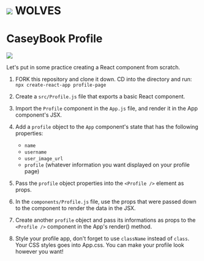 # ![](https://ga-dash.s3.amazonaws.com/production/assets/logo-9f88ae6c9c3871690e33280fcf557f33.png)  WOLVES

# CaseyBook Profile

![](https://www.thebookfarminc.com/images/P/9781626171688_LG.jpg)

Let's put in some practice creating a React component from scratch.

1.  FORK this repository and clone it down. CD into the directory and run: `npx create-react-app profile-page`

2.  Create a `src/Profile.js` file that exports a basic React component.

3.  Import the `Profile` component in the `App.js` file, and render it in the App component's JSX.

4.  Add a `profile` object to the `App` component's state that has the following properties:

    *   `name`
    *   `username`
    *   `user_image_url`
    *   `profile` (whatever information you want displayed on your profile page)

5.  Pass the `profile` object properties into the `<Profile />` element as props.

6.  In the `components/Profile.js` file, use the props that were passed down to the component
    to render the data in the JSX.

7.  Create another `profile` object and pass its informations as props to the `<Profile />` component in the App's render() method.

8. Style your profile app, don't forget to use `className` instead of `class`. Your CSS styles goes into App.css. You can make your profile look however you want!
